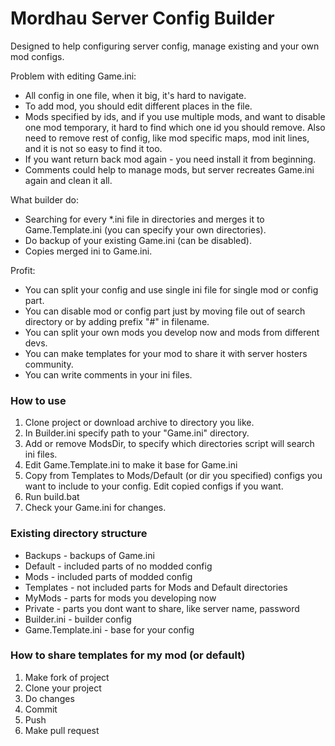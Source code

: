 # Mordhau Server Config Builder

Designed to help configuring server config, manage existing and your own mod configs.

Problem with editing Game.ini:
* All config in one file, when it big, it's hard to navigate.
* To add mod, you should edit different places in the file.
* Mods specified by ids, and if you use multiple mods, and want to disable one mod temporary, it hard to find which one id you should remove. Also need to remove rest of config, like mod specific maps, mod init lines, and it is not so easy to find it too.
* If you want return back mod again - you need install it from beginning.
* Comments could help to manage mods, but server recreates Game.ini again and clean it all.

What builder do:
* Searching for every *.ini file in directories and merges it to Game.Template.ini (you can specify your own directories).
* Do backup of your existing Game.ini (can be disabled).
* Copies merged ini to Game.ini.

Profit:
* You can split your config and use single ini file for single mod or config part.
* You can disable mod or config part just by moving file out of search directory or by adding prefix "#" in filename.
* You can split your own mods you develop now and mods from different devs.
* You can make templates for your mod to share it with server hosters community.
* You can write comments in your ini files.

### How to use
1. Clone project or download archive to directory you like.
1. In Builder.ini specify path to your "Game.ini" directory.
1. Add or remove ModsDir, to specify which directories script will search ini files.
1. Edit Game.Template.ini to make it base for Game.ini
1. Copy from Templates to Mods/Default (or dir you specified) configs you want to include to your config. Edit copied configs if you want.
1. Run build.bat
1. Check your Game.ini for changes.

### Existing directory structure
* Backups - backups of Game.ini
* Default - included parts of no modded config
* Mods - included parts of modded config
* Templates - not included parts for Mods and Default directories
* MyMods - parts for mods you developing now
* Private - parts you dont want to share, like server name, password
* Builder.ini - builder config
* Game.Template.ini - base for your config

### How to share templates for my mod (or default)
1. Make fork of project
1. Clone your project
1. Do changes
1. Commit
1. Push
1. Make pull request